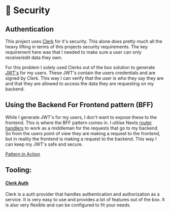 # 🔐 Security

## Authentication

This project uses [Clerk](https://clerk.com) for it's security. This alone does pretty much all the heavy lifting in terms of this projects security requirements. The key requirement here was that I needed to make sure a user can only receive/edit data they own.

For this problem I solely used Clerks out of the box solution to generate [JWT's](https://clerk.com/docs/backend-requests/making/jwt-templates#jwt-templates) for my users. These JWT's contain the users credentials and are signed by Clerk. This way I can verify that the user is who they say they are and that they are allowed to access the data they are requesting on my backend.

## Using the Backend For Frontend pattern (BFF)

While I generate JWT's for my users, I don't want to expose these to the frontend. This is where the BFF pattern comes in. I utilise Nexts [router handlers](https://nextjs.org/docs/app/building-your-application/routing/route-handlers) to work as a middleman for the requests that go to my backend. So from the users point of view they are making a request to the frontend, but in reality the frontend is making a request to the backend. This way I can keep my JWT's safe and secure.

[Pattern in Action](../../apps/ui/src/app/api/[...slug]/route.ts)

## Tooling:

#### [Clerk Auth](https://clerk.com/docs)

Clerk is a auth provider that handles authentication and authorization as a service. It is very easy to use and provides a lot of features out of the box. It is also very flexible and can be configured to fit your needs.
